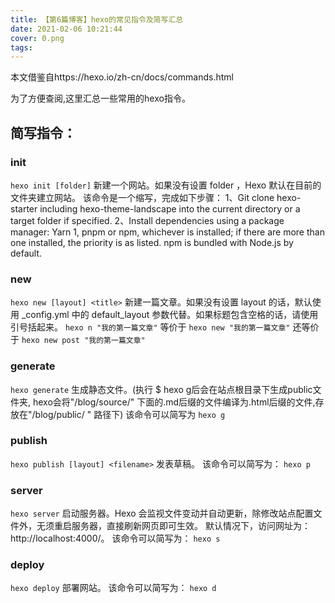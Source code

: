 ```yaml
---
title: 【第6篇博客】hexo的常见指令及简写汇总
date: 2021-02-06 10:21:44
cover: 0.png
tags:
---
```


本文借鉴自https://hexo.io/zh-cn/docs/commands.html

为了方便查阅,这里汇总一些常用的hexo指令。

## 简写指令：

### init

`hexo init [folder]`
新建一个网站。如果没有设置 folder ，Hexo 默认在目前的文件夹建立网站。
该命令是一个缩写，完成如下步骤：
1、Git clone hexo-starter including hexo-theme-landscape into the current directory or a target folder if specified.
2、Install dependencies using a package manager: Yarn 1, pnpm or npm, whichever is installed; if there are more than one installed, the priority is as listed. npm is bundled with Node.js by default.

### new
`hexo new [layout] <title>`
新建一篇文章。如果没有设置 layout 的话，默认使用 _config.yml 中的 default_layout 参数代替。如果标题包含空格的话，请使用引号括起来。
`hexo n "我的第一篇文章"` 等价于 `hexo new "我的第一篇文章"` 还等价于 `hexo new post "我的第一篇文章"`

### generate
`hexo generate`
生成静态文件。(执行 $ hexo g后会在站点根目录下生成public文件夹, hexo会将"/blog/source/" 下面的.md后缀的文件编译为.html后缀的文件,存放在"/blog/public/ " 路径下)
该命令可以简写为
`hexo g`

### publish
`hexo publish [layout] <filename>`
发表草稿。
该命令可以简写为：
`hexo p`

### server
`hexo server`
启动服务器。Hexo 会监视文件变动并自动更新，除修改站点配置文件外，无须重启服务器，直接刷新网页即可生效。
默认情况下，访问网址为： http://localhost:4000/。
该命令可以简写为：
`hexo s`

### deploy
`hexo deploy`
部署网站。
该命令可以简写为：
`hexo d`
